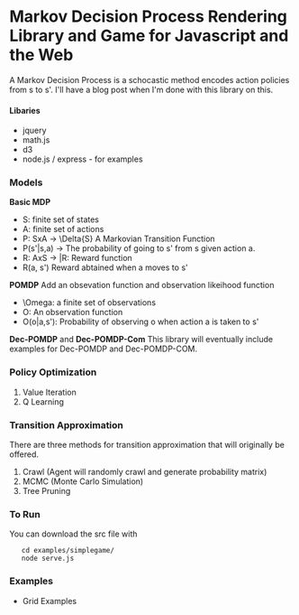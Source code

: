 # Markov Decision Process Rendering Library and Game for Javascript and the Web

A Markov Decision Process is a schocastic method encodes action policies from s to s'. I'll have a blog post when I'm done with this library on this. 

#### Libaries 

* jquery 
* math.js
* d3 
* node.js / express - for examples 

### Models

**Basic MDP**
* S: finite set of states
* A: finite set of actions
* P: SxA -> \Delta{S} A Markovian Transition Function
* P(s'|s,a) -> The probability of going to s' from s given action a. 
* R: AxS -> |R: Reward function
* R(a, s')  Reward abtained when a moves to s'

**POMDP**
Add an obsevation function and observation likeihood function

* \Omega: a finite set of observations
* O: An observation function
* O(o|a,s'): Probability of observing o when action a is taken to s'

**Dec-POMDP** and **Dec-POMDP-Com**
This library will eventually include examples for Dec-POMDP and Dec-POMDP-COM. 

### Policy Optimization

1. Value Iteration
2. Q Learning

### Transition Approximation

There are three methods for transition approximation that will originally be offered. 

1. Crawl (Agent will randomly crawl and generate probability matrix) 
2. MCMC (Monte Carlo Simulation)
3. Tree Pruning

### To Run

You can download the src file with

```git clone https://github.com/andorsk/mdp.git
   cd examples/simplegame/
   node serve.js
```

### Examples

* Grid Examples